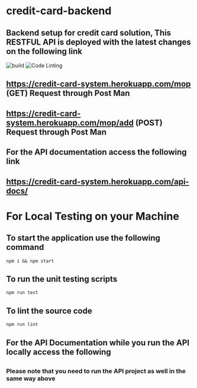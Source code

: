 # credit-card-backend
## Backend setup for credit card solution, This RESTFUL API is deployed with the latest changes on the following link

![build](https://github.com/NiiMER/credit-card-backend/workflows/Node.js%20CI/badge.svg?branch=master)
![Code Linting](https://github.com/NiiMER/credit-card-backend/workflows/Code%20Linting%20CI/badge.svg)

## https://credit-card-system.herokuapp.com/mop (GET) Request through Post Man
## https://credit-card-system.herokuapp.com/mop/add (POST) Request through Post Man

## For the API documentation access the following link

## https://credit-card-system.herokuapp.com/api-docs/

# For Local Testing on your Machine
## To start the application use the following command

`npm i && npm start`

## To run the unit testing scripts

`npm run test`

## To lint the source code

`npm run lint`

## For the API Documentation while you run the API locally access the following
## 

### Please note that you need to run the API project as well in the same way above
